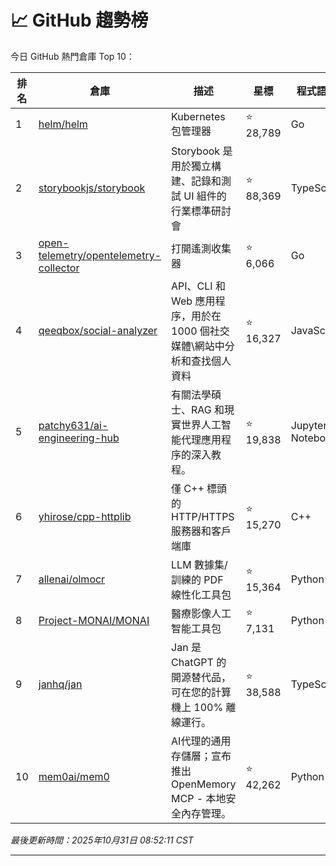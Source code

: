 # 📈 GitHub 趨勢榜

今日 GitHub 熱門倉庫 Top 10：

| 排名 | 倉庫 | 描述 | 星標 | 程式語言 |
|-----|------|------|------|----------|
| 1 | [helm/helm](https://github.com/helm/helm) | Kubernetes 包管理器 | ⭐ 28,789 | Go |
| 2 | [storybookjs/storybook](https://github.com/storybookjs/storybook) | Storybook 是用於獨立構建、記錄和測試 UI 組件的行業標準研討會 | ⭐ 88,369 | TypeScript |
| 3 | [open-telemetry/opentelemetry-collector](https://github.com/open-telemetry/opentelemetry-collector) | 打開遙測收集器 | ⭐ 6,066 | Go |
| 4 | [qeeqbox/social-analyzer](https://github.com/qeeqbox/social-analyzer) | API、CLI 和 Web 應用程序，用於在 1000 個社交媒體\網站中分析和查找個人資料 | ⭐ 16,327 | JavaScript |
| 5 | [patchy631/ai-engineering-hub](https://github.com/patchy631/ai-engineering-hub) | 有關法學碩士、RAG 和現實世界人工智能代理應用程序的深入教程。 | ⭐ 19,838 | Jupyter Notebook |
| 6 | [yhirose/cpp-httplib](https://github.com/yhirose/cpp-httplib) | 僅 C++ 標頭的 HTTP/HTTPS 服務器和客戶端庫 | ⭐ 15,270 | C++ |
| 7 | [allenai/olmocr](https://github.com/allenai/olmocr) | LLM 數據集/訓練的 PDF 線性化工具包 | ⭐ 15,364 | Python |
| 8 | [Project-MONAI/MONAI](https://github.com/Project-MONAI/MONAI) | 醫療影像人工智能工具包 | ⭐ 7,131 | Python |
| 9 | [janhq/jan](https://github.com/janhq/jan) | Jan 是 ChatGPT 的開源替代品，可在您的計算機上 100% 離線運行。 | ⭐ 38,588 | TypeScript |
| 10 | [mem0ai/mem0](https://github.com/mem0ai/mem0) | AI代理的通用存儲層；宣布推出 OpenMemory MCP - 本地安全內存管理。 | ⭐ 42,262 | Python |

*最後更新時間：2025年10月31日 08:52:11 CST*

---
